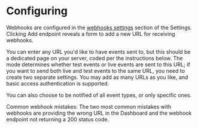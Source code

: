 # Configuring

Webhooks are configured in the [webhooks settings](http://roserocket.com/app/webhooks) section of the Settings. Clicking Add endpoint reveals a form to add a new URL for receiving webhooks.

You can enter any URL you'd like to have events sent to, but this should be a dedicated page on your server, coded per the instructions below. The mode determines whether test events or live events are sent to this URL; if you want to send both live and test events to the same URL, you need to create two separate settings. You may add as many URLs as you like, and basic access authentication is supported.

You can also choose to be notified of all event types, or only specific ones.

<aside class="notice">
Common webhook mistakes: The two most common mistakes with webhooks are providing the wrong URL in the Dashboard and the webhook endpoint not returning a 200 status code.
</aside>